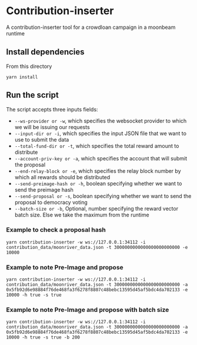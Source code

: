 # Contribution-inserter

A contribution-inserter tool for a crowdloan campaign in a moonbeam runtime

## Install dependencies
From this directory

`yarn install`

## Run the script
The script accepts three inputs fields:
- `--ws-provider or -w`, which specifies the websocket provider to which we will be issuing our requests
- `--input-dir or -i`, which specifies the input JSON file that we want to use to submit the data
- `--total-fund-dir or -t`, which specifies the total reward amount to distribute
- `--account-priv-key or -a`, which specifies the account that will submit the proposal
- `--end-relay-block or -e`, which specifies the relay block number by which all rewards should be distributed
- `--send-preimage-hash or -h`, boolean specifying whether we want to send the preimage hash
- `--send-proposal or -s`, boolean specifying whether we want to send the proposal to democracy voting
- `--batch-size or -b`, Optional, number specifying the reward vector batch size. Else we take the maximum from the runtime

### Example to check a proposal hash
`yarn contribution-inserter -w ws://127.0.0.1:34112 -i contribution_data/moonriver_data.json -t 3000000000000000000000000 -e 10000`

### Example to note Pre-Image and propose
`yarn contribution-inserter -w ws://127.0.0.1:34112 -i contribution_data/moonriver_data.json -t 3000000000000000000000000 -a 0x5fb92d6e98884f76de468fa3f6278f8807c48bebc13595d45af5bdc4da702133 -e 10000 -h true -s true`

### Example to note Pre-Image and propose with batch size
`yarn contribution-inserter -w ws://127.0.0.1:34112 -i contribution_data/moonriver_data.json -t 3000000000000000000000000 -a 0x5fb92d6e98884f76de468fa3f6278f8807c48bebc13595d45af5bdc4da702133 -e 10000 -h true -s true -b 200`
